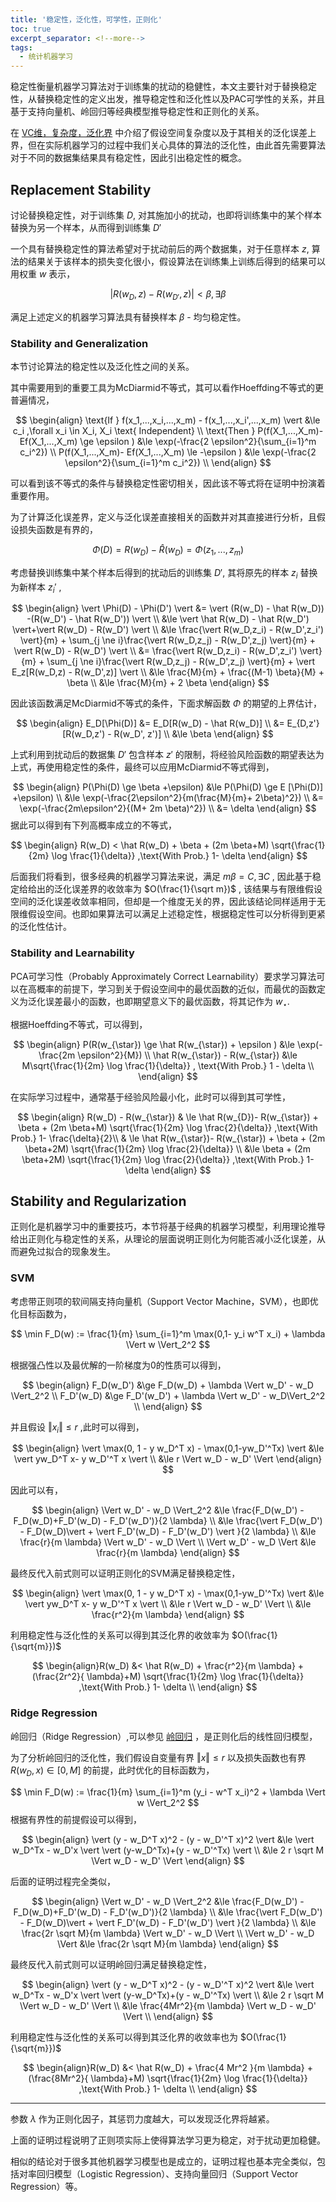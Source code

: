 ```yaml
---
title: '稳定性，泛化性，可学性，正则化'
toc: true
excerpt_separator: <!--more-->
tags:
  - 统计机器学习
---
```




稳定性衡量机器学习算法对于训练集的扰动的稳健性，本文主要针对于替换稳定性，从替换稳定性的定义出发，推导稳定性和泛化性以及PAC可学性的关系，并且基于支持向量机、岭回归等经典模型推导稳定性和正则化的关系。



<!--more-->




在 [VC维，复杂度，泛化界](https://truenobility303.github.io/VC-Dimension/) 中介绍了假设空间复杂度以及于其相关的泛化误差上界，但在实际机器学习的过程中我们关心具体的算法的泛化性，由此首先需要算法对于不同的数据集结果具有稳定性，因此引出稳定性的概念。



## Replacement Stability

讨论替换稳定性，对于训练集 $D$, 对其施加小的扰动，也即将训练集中的某个样本替换为另一个样本，从而得到训练集 $D'$

一个具有替换稳定性的算法希望对于扰动前后的两个数据集，对于任意样本 $z$, 算法的结果关于该样本的损失变化很小，假设算法在训练集上训练后得到的结果可以用权重 $w$ 表示，


$$
\vert R(w_D,z) - R(w_{D'}, z ) \vert < \beta, \exists \beta 
$$


满足上述定义的机器学习算法具有替换样本 $\beta$ - 均匀稳定性。



### Stability and Generalization

本节讨论算法的稳定性以及泛化性之间的关系。



其中需要用到的重要工具为McDiarmid不等式，其可以看作Hoeffding不等式的更普遍情况，


$$
\begin{align}
\text{If } f(x_1,...,x_i,...,x_m) - f(x_1,...,x_i',...,x_m) \vert &\le c_i ,\forall x_i \in X_i, X_i  \text{ Independent} \\
\text{Then } P(f(X_1,...,X_m)- Ef(X_1,...,X_m) \ge \epsilon ) &\le \exp(-\frac{2 \epsilon^2}{\sum_{i=1}^m c_i^2}) \\
P(f(X_1,...,X_m)- Ef(X_1,...,X_m) \le -\epsilon ) &\le \exp(-\frac{2 \epsilon^2}{\sum_{i=1}^m c_i^2}) \\
\end{align}
$$


可以看到该不等式的条件与替换稳定性密切相关，因此该不等式将在证明中扮演着重要作用。

为了计算泛化误差界，定义与泛化误差直接相关的函数并对其直接进行分析，且假设损失函数是有界的，


$$
\Phi(D) = R(w_D) - \hat R(w_D) = \Phi(z_1,...,z_m)
$$


考虑替换训练集中某个样本后得到的扰动后的训练集 $D'$, 其将原先的样本 $z_i$ 替换为新样本 $z_i'$ , 


$$
\begin{align}
\vert \Phi(D) - \Phi(D') \vert &= \vert (R(w_D) - \hat R(w_D)) -(R(w_D') - \hat R(w_D')) \vert \\
&\le  \vert \hat R(w_D) - \hat R(w_D') \vert+\vert R(w_D) -  R(w_D') \vert  \\
&\le \frac{\vert R(w_D,z_i) - R(w_D',z_i') \vert}{m} + \sum_{j \ne i}\frac{\vert R(w_D,z_j) - R(w_D',z_j)  \vert}{m} + \vert R(w_D) -  R(w_D') \vert  \\
&= \frac{\vert R(w_D,z_i) - R(w_D',z_i') \vert}{m} + \sum_{j \ne i}\frac{\vert R(w_D,z_j) - R(w_D',z_j)  \vert}{m} + \vert E_z[R(w_D,z) -  R(w_D',z)] \vert  \\ 
&\le \frac{M}{m} + \frac{(M-1) \beta}{M} +  \beta \\
&\le \frac{M}{m} + 2 \beta
\end{align}
$$


因此该函数满足McDiarmid不等式的条件，下面求解函数 $\Phi$ 的期望的上界估计，


$$
\begin{align}
E_D[\Phi(D)] &= E_D[R(w_D) - \hat R(w_D)] \\
&= E_{D,z'} [R(w_D,z') - R(w_D', z')] \\
&\le \beta
\end{align}
$$


上式利用到扰动后的数据集 $D'$ 包含样本 $z'$ 的限制，将经验风险函数的期望表达为上式，再使用稳定性的条件，最终可以应用McDiarmid不等式得到，


$$
\begin{align}
P(\Phi(D) \ge \beta +\epsilon) &\le P(\Phi(D) \ge E [\Phi(D)]  +\epsilon) \\
&\le \exp(-\frac{2\epsilon^2}{m(\frac{M}{m}+ 2\beta)^2}) \\
&= \exp(-\frac{2m\epsilon^2}{(M+ 2m \beta)^2}) \\
&= \delta
\end{align}
$$
据此可以得到有下列高概率成立的不等式，


$$
\begin{align}
R(w_D) <  \hat R(w_D) + \beta + (2m \beta+M) \sqrt{\frac{1}{2m} \log \frac{1}{\delta}} ,\text{With Prob.} 1- \delta
\end{align}
$$


后面我们将看到，很多经典的机器学习算法来说，满足 $m \beta = C, \exists C$ , 因此基于稳定给给出的泛化误差界的收敛率为 $O(\frac{1}{\sqrt m})$ , 该结果与有限维假设空间的泛化误差收敛率相同，但却是一个维度无关的界，因此该结论同样适用于无限维假设空间。也即如果算法可以满足上述稳定性，根据稳定性可以分析得到更紧的泛化性估计。 



### Stability and Learnability

PCA可学习性（Probably Approximately Correct Learnability）要求学习算法可以在高概率的前提下，学习到关于假设空间中的最优函数的近似，而最优的函数定义为泛化误差最小的函数，也即期望意义下的最优函数，将其记作为 $w_{\star}$. 



根据Hoeffding不等式，可以得到，


$$
\begin{align}
P(R(w_{\star}) \ge  \hat R(w_{\star}) + \epsilon ) &\le \exp(-\frac{2m \epsilon^2}{M}) \\
\hat R(w_{\star}) -  R(w_{\star}) &\le M\sqrt{\frac{1}{2m} \log \frac{1}{\delta}} , \text{With Prob.} 1 - \delta \\
\end{align}
$$


在实际学习过程中，通常基于经验风险最小化，此时可以得到其可学性，


$$
\begin{align}
R(w_D) - R(w_{\star}) & \le \hat R(w_{D})- R(w_{\star})  + \beta + (2m \beta+M) \sqrt{\frac{1}{2m} \log \frac{2}{\delta}} ,\text{With Prob.} 1- \frac{\delta}{2}\\
& \le \hat R(w_{\star})- R(w_{\star})  + \beta + (2m \beta+2M) \sqrt{\frac{1}{2m} \log \frac{2}{\delta}}  \\
&\le \beta + (2m \beta+2M) \sqrt{\frac{1}{2m} \log \frac{2}{\delta}} ,\text{With Prob.} 1- \delta
\end{align}
$$


## Stability and Regularization

正则化是机器学习中的重要技巧，本节将基于经典的机器学习模型，利用理论推导给出正则化与稳定性的关系，从理论的层面说明正则化为何能否减小泛化误差，从而避免过拟合的现象发生。



### SVM

考虑带正则项的软间隔支持向量机（Support Vector Machine，SVM），也即优化目标函数为，


$$
\min F_D(w) := \frac{1}{m} \sum_{i=1}^m \max(0,1- y_i w^T x_i) + \lambda \Vert w \Vert_2^2
$$


根据强凸性以及最优解的一阶梯度为0的性质可以得到，


$$
\begin{align}
F_D(w_D') &\ge F_D(w_D) +  \lambda \Vert w_D' - w_D \Vert_2^2 \\
F_D'(w_D) &\ge F_D'(w_D') +  \lambda \Vert w_D' - w_D\Vert_2^2 \\
\end{align}
$$


并且假设 $\Vert x_i \Vert \le r$ ,此时可以得到，


$$
\begin{align}
\vert \max(0, 1 - y w_D^T x) - \max(0,1-yw_D'^Tx) \vert &\le \vert yw_D^T x- y w_D'^T x \vert \\
&\le r \Vert w_D - w_D' \Vert
\end{align}
$$


因此可以有，


$$
\begin{align}
\Vert w_D' - w_D \Vert_2^2  &\le \frac{F_D(w_D') - F_D(w_D)+F_D'(w_D) - F_D'(w_D')}{2 \lambda} \\
&\le \frac{\vert F_D(w_D') - F_D(w_D)\vert + \vert F_D'(w_D) - F_D'(w_D') \vert }{2 \lambda} \\
&\le \frac{r}{m \lambda} \Vert w_D' - w_D \Vert  \\
\Vert w_D' - w_D \Vert &\le \frac{r}{m \lambda}
\end{align}
$$


最终反代入前式则可以证明正则化的SVM满足替换稳定性，


$$
\begin{align}
\vert \max(0, 1 - y w_D^T x) - \max(0,1-yw_D'^Tx) \vert &\le \vert yw_D^T x- y w_D'^T x \vert \\
&\le r \Vert w_D - w_D' \Vert \\
&\le \frac{r^2}{m \lambda}
\end{align}
$$


利用稳定性与泛化性的关系可以得到其泛化界的收敛率为 $O(\frac{1}{\sqrt{m}})$ 


$$
\begin{align}R(w_D) &<  \hat R(w_D) + \frac{r^2}{m \lambda} + (\frac{2r^2}{ \lambda}+M) \sqrt{\frac{1}{2m} \log \frac{1}{\delta}} ,\text{With Prob.} 1- \delta \\
\end{align}
$$


### Ridge Regression

岭回归（Ridge Regression）,可以参见 [岭回归](https://truenobility303.github.io/Rregression-Second/) ，是正则化后的线性回归模型，

为了分析岭回归的泛化性，我们假设自变量有界 $\Vert x \Vert \le r$  以及损失函数也有界 $R(w_D,x) \in [0,M]$ 的前提，此时优化的目标函数为，


$$
\min F_D(w) := \frac{1}{m} \sum_{i=1}^m (y_i - w^T x_i)^2 + \lambda \Vert w \Vert_2^2
$$
根据有界性的前提假设可以得到，


$$
\begin{align}
\vert (y - w_D^T x)^2 - (y - w_D'^T x)^2 \vert &\le \vert w_D^Tx - w_D'x \vert \vert (y-w_D^Tx)+(y - w_D'^Tx) \vert \\
&\le 2 r \sqrt M \Vert w_D - w_D' \Vert 
\end{align}
$$


后面的证明过程完全类似，




$$
\begin{align}
\Vert w_D' - w_D \Vert_2^2  &\le \frac{F_D(w_D') - F_D(w_D)+F_D'(w_D) - F_D'(w_D')}{2 \lambda} \\
&\le \frac{\vert F_D(w_D') - F_D(w_D)\vert + \vert F_D'(w_D) - F_D'(w_D') \vert }{2 \lambda} \\
&\le \frac{2r \sqrt M}{m \lambda} \Vert w_D' - w_D \Vert  \\
\Vert w_D' - w_D \Vert &\le \frac{2r \sqrt M}{m \lambda}
\end{align}
$$


最终反代入前式则可以证明岭回归满足替换稳定性，


$$
\begin{align}
\vert (y - w_D^T x)^2 - (y - w_D'^T x)^2 \vert &\le \vert w_D^Tx - w_D'x \vert \vert (y-w_D^Tx)+(y - w_D'^Tx) \vert \\
&\le 2 r \sqrt M \Vert w_D - w_D' \Vert \\
&\le  \frac{4Mr^2}{m \lambda} \Vert w_D - w_D' \Vert \\
\end{align}
$$


利用稳定性与泛化性的关系可以得到其泛化界的收敛率也为 $O(\frac{1}{\sqrt{m}})$ 


$$
\begin{align}R(w_D) &<  \hat R(w_D) + \frac{4 Mr^2 }{m \lambda} + (\frac{8Mr^2}{ \lambda}+M) \sqrt{\frac{1}{2m} \log \frac{1}{\delta}} ,\text{With Prob.} 1- \delta \\
\end{align}
$$

---

参数 $\lambda$ 作为正则化因子，其惩罚力度越大，可以发现泛化界将越紧。

上面的证明过程说明了正则项实际上使得算法学习更为稳定，对于扰动更加稳健。

相似的结论对于很多其他机器学习模型也是成立的，证明过程也基本完全类似，包括对率回归模型（Logistic Regression）、支持向量回归（Support Vector Regression）等。

